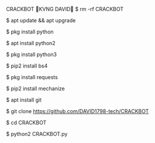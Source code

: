 CRACKBOT 🎵KVNG DAVID🎵
$ rm -rf CRACKBOT

$ apt update && apt upgrade

$ pkg install python

$ apt install python2

$ pkg install python3

$ pip2 install bs4

$ pkg install requests

$ pip2 install mechanize

$ apt install git

$ git clone https://github.com/DAVID1798-tech/CRACKBOT 

$ cd CRACKBOT

$ python2 CRACKBOT.py
